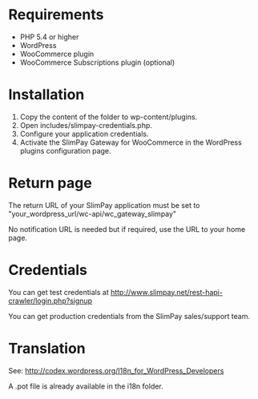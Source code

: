 # Requirements

- PHP 5.4 or higher
- WordPress
- WooCommerce plugin
- WooCommerce Subscriptions plugin (optional)

# Installation

1. Copy the content of the folder to wp-content/plugins.
2. Open includes/slimpay-credentials.php.
3. Configure your application credentials.
4. Activate the SlimPay Gateway for WooCommerce in the WordPress plugins configuration page.

# Return page

The return URL of your SlimPay application must be set to "your_wordpress_url/wc-api/wc_gateway_slimpay"

No notification URL is needed but if required, use the URL to your home page.

# Credentials

You can get test credentials at http://www.slimpay.net/rest-hapi-crawler/login.php?signup

You can get production credentials from the SlimPay sales/support team.

# Translation

See: http://codex.wordpress.org/I18n_for_WordPress_Developers

A .pot file is already available in the i18n folder.